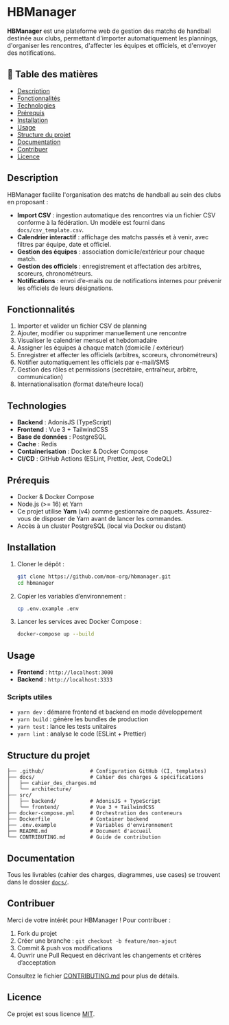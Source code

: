 # HBManager

**HBManager** est une plateforme web de gestion des matchs de handball destinée aux clubs, permettant d'importer automatiquement les plannings, d'organiser les rencontres, d'affecter les équipes et officiels, et d'envoyer des notifications.

## 📖 Table des matières

* [Description](#description)
* [Fonctionnalités](#fonctionnalités)
* [Technologies](#technologies)
* [Prérequis](#prérequis)
* [Installation](#installation)
* [Usage](#usage)
* [Structure du projet](#structure-du-projet)
* [Documentation](#documentation)
* [Contribuer](#contribuer)
* [Licence](#licence)

## Description

HBManager facilite l'organisation des matchs de handball au sein des clubs en proposant :

* **Import CSV** : ingestion automatique des rencontres via un fichier CSV conforme à la fédération. Un modèle est fourni dans `docs/csv_template.csv`.
* **Calendrier interactif** : affichage des matchs passés et à venir, avec filtres par équipe, date et officiel.
* **Gestion des équipes** : association domicile/extérieur pour chaque match.
* **Gestion des officiels** : enregistrement et affectation des arbitres, scoreurs, chronométreurs.
* **Notifications** : envoi d’e-mails ou de notifications internes pour prévenir les officiels de leurs désignations.

## Fonctionnalités

1. Importer et valider un fichier CSV de planning
2. Ajouter, modifier ou supprimer manuellement une rencontre
3. Visualiser le calendrier mensuel et hebdomadaire
4. Assigner les équipes à chaque match (domicile / extérieur)
5. Enregistrer et affecter les officiels (arbitres, scoreurs, chronométreurs)
6. Notifier automatiquement les officiels par e-mail/SMS
7. Gestion des rôles et permissions (secrétaire, entraîneur, arbitre, communication)
8. Internationalisation (format date/heure local)

## Technologies

* **Backend** : AdonisJS (TypeScript)
* **Frontend** : Vue 3 + TailwindCSS
* **Base de données** : PostgreSQL
* **Cache** : Redis
* **Containerisation** : Docker & Docker Compose
* **CI/CD** : GitHub Actions (ESLint, Prettier, Jest, CodeQL)

## Prérequis

* Docker & Docker Compose
* Node.js (>= 16) et Yarn
* Ce projet utilise **Yarn** (v4) comme gestionnaire de paquets. Assurez-vous de disposer de Yarn avant de lancer les commandes.
* Accès à un cluster PostgreSQL (local via Docker ou distant)

## Installation

1. Cloner le dépôt :

   ```bash
   git clone https://github.com/mon-org/hbmanager.git
   cd hbmanager
   ```
2. Copier les variables d’environnement :

   ```bash
   cp .env.example .env
   ```
3. Lancer les services avec Docker Compose :

   ```bash
   docker-compose up --build
   ```

## Usage

* **Frontend** : `http://localhost:3000`
* **Backend** : `http://localhost:3333`

### Scripts utiles

* `yarn dev` : démarre frontend et backend en mode développement
* `yarn build` : génère les bundles de production
* `yarn test` : lance les tests unitaires
* `yarn lint` : analyse le code (ESLint + Prettier)

## Structure du projet

```
├── .github/               # Configuration GitHub (CI, templates)
├── docs/                  # Cahier des charges & spécifications
│   ├── cahier_des_charges.md
│   └── architecture/
├── src/
│   ├── backend/           # AdonisJS + TypeScript
│   └── frontend/          # Vue 3 + TailwindCSS
├── docker-compose.yml     # Orchestration des conteneurs
├── Dockerfile             # Container backend
├── .env.example           # Variables d'environnement
├── README.md              # Document d'accueil
└── CONTRIBUTING.md        # Guide de contribution
```

## Documentation

Tous les livrables (cahier des charges, diagrammes, use cases) se trouvent dans le dossier [`docs/`](./docs).

## Contribuer

Merci de votre intérêt pour HBManager ! Pour contribuer :

1. Fork du projet
2. Créer une branche : `git checkout -b feature/mon-ajout`
3. Commit & push vos modifications
4. Ouvrir une Pull Request en décrivant les changements et critères d’acceptation

Consultez le fichier [CONTRIBUTING.md](./CONTRIBUTING.md) pour plus de détails.

## Licence

Ce projet est sous licence [MIT](./LICENSE.md).

